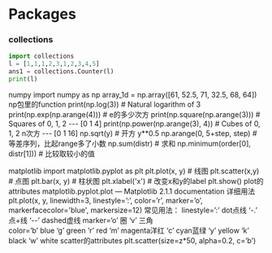 # Packages
### collections
``` python
import collections
l = [1,1,1,2,3,1,2,3,4,5]
ans1 = collections.Counter(l)
print(l)
```

numpy
import numpy as np
array_1d = np.array([61, 52.5, 71, 32.5, 68, 64])
np包里的function
print(np.log(3))                    # Natural logarithm of 3
print(np.exp(np.arange(4)))          # e的多少次方
print(np.square(np.arange(3)))      # Squares of 0, 1, 2
--- [0 1 4]
print(np.power(np.arange(3), 4))    # Cubes of 0, 1, 2 n次方
--- [0 1 16]
np.sqrt(y)        # 开方 y**0.5
np.arange(0, 5+step, step)    # 等差序列，比起range多了小数
np.sum(distr)      # 求和
np.minimum(order[0], distr[1]))   # 比较取较小的值

matplotlib
import matplotlib.pyplot as plt
plt.plot(x, y)    # 线图
plt.scatter(x,y)  # 点图
plt.bar(x, y)  # 柱状图
plt.xlabel('x')   # 改变x和y的label
plt.show()
plot的attributes matplotlib.pyplot.plot — Matplotlib 2.1.1 documentation 详细用法
plt.plot(x, y, linewidth=3, linestyle=’:’, color=’r’, marker=’o’, markerfacecolor='blue', markersize=12)
常见用法：
linestyle=’:’ dot点线   ‘-.’ 点+线  ‘--’ dashed虚线
marker=‘o’ 圈   ‘v’ 三角   
color=’b’ blue   ‘g’ green   ‘r’ red   ‘m’ magenta洋红   ‘c’ cyan蓝绿   ‘y’ yellow   ‘k’ black   ‘w’ white
scatter的attributes
plt.scatter(size=z*50, alpha=0.2, c=’b’)  
```
